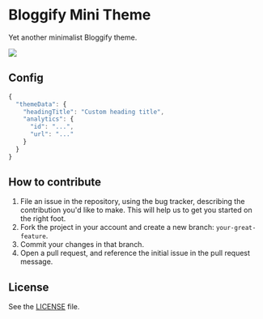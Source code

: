 # Bloggify Mini Theme
Yet another minimalist Bloggify theme.

[![](http://i.imgur.com/34VDz5N.jpg)](http://share-term.me/)

## Config
```js
{
  "themeData": {
    "headingTitle": "Custom heading title",
    "analytics": {
      "id": "...",
      "url": "..."
    }
  }
}
```

## How to contribute

1. File an issue in the repository, using the bug tracker, describing the
   contribution you'd like to make. This will help us to get you started on the
   right foot.
2. Fork the project in your account and create a new branch:
   `your-great-feature`.
3. Commit your changes in that branch.
4. Open a pull request, and reference the initial issue in the pull request
   message.

## License
See the [LICENSE](./LICENSE) file.
